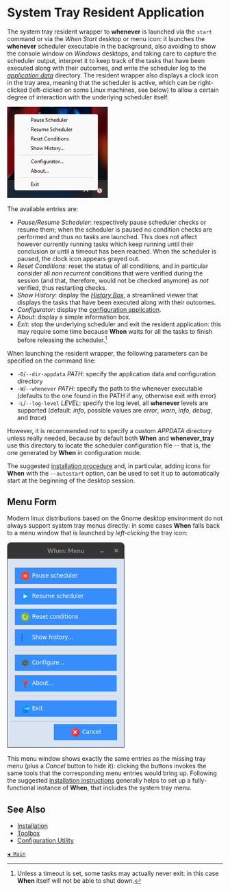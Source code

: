 # System Tray Resident Application

The system tray resident wrapper to **whenever** is launched via the `start` command or via the _When Start_ desktop or menu icon: it launches the **whenever** scheduler executable in the background, also avoiding to show the console window on _Windows_ desktops, and taking care to capture the scheduler output, interpret it to keep track of the tasks that have been executed along with their outcomes, and write the scheduler log to the [_application data_](appdata.md) directory. The resident wrapper also displays a clock icon in the tray area, meaning that the scheduler is active, which can be right-clicked (left-clicked on some Linux machines, see below) to allow a certain degree of interaction with the underlying scheduler itself.

![TrayMenu](graphics/when-tray-menu.png)

The available entries are:

* _Pause/Resume Scheduler_: respectively pause scheduler checks or resume them; when the scheduler is paused no condition checks are performed and thus no tasks are launched. This does not affect however currently running tasks which keep running until their conclusion or until a timeout has been reached. When the scheduler is paused, the clock icon appears grayed out.
* _Reset Conditions_: reset the status of all conditions, and in particular consider all _non recurrent_ conditions that were verified during the session (and that, therefore, would not be checked anymore) as _not_ verified, thus restarting checks.
* _Show History_: display the [_History Box_](history.md), a streamlined viewer that displays the tasks that have been executed along with their outcomes.
* _Configurator_: display the [configuration application](cfgform.md).
* _About_: display a simple information box.
* _Exit_: stop the underlying scheduler and exit the resident application: this may require some time because **When** waits for all the tasks to finish before releasing the scheduler.[^1]

When launching the resident wrapper, the following parameters can be specified on the command line:

- `-D`/`--dir-appdata` _PATH_: specify the application data and configuration directory
- `-W`/`--whenever` _PATH_: specify the path to the whenever executable (defaults to the one found in the PATH if any, otherwise exit with error)
- `-L`/`--log-level` _LEVEL_: specify the log level, all **whenever** levels are supported (default: _info_, possible values are _error_, _warn_, _info_, _debug_, and _trace_)

However, it is recommended _not_ to specify a custom _APPDATA_ directory unless really needed, because by default both **When** and **whenever_tray** use this directory to locate the scheduler configuration file -- that is, the one generated by **When** in configuration mode.

The suggested [installation procedure](install.md) and, in particular, adding icons for **When** with the `--autostart` option, can be used to set it up to automatically start at the beginning of the desktop session.


## Menu Form

Modern linux distributions based on the Gnome desktop environment do not always support system tray menus directly: in some cases **When** falls back to a menu window that is launched by _left-clicking_ the tray icon:

![MenuForm](graphics/when-menu-form.png)

This menu window shows exactly the same entries as the missing tray menu (plus a _Cancel_ button to hide it): clicking the buttons invokes the same tools that the corresponding menu entries would bring up. Following the suggested [installation instructions](install.md#linux) generally helps to set up a fully-functional instance of **When**, that includes the system tray menu.


## See Also

* [Installation](install.md)
* [Toolbox](cli.md#toolbox)
* [Configuration Utility](cfgform.md)


[`◀ Main`](main.md)


[^1]: Unless a timeout is set, some tasks may actually never exit: in this case **When** itself will not be able to shut down.
